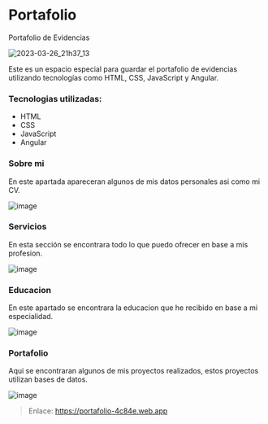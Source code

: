 # Portafolio
Portafolio de Evidencias

![2023-03-26_21h37_13](https://user-images.githubusercontent.com/94584093/227834904-cb439732-7b08-4425-97a9-0d972871c7f3.png)

Este es un espacio especial para guardar el portafolio de evidencias utilizando tecnologías como HTML, CSS, JavaScript y Angular.

### Tecnologias utilizadas: 
- HTML
- CSS
- JavaScript
- Angular

### Sobre mi
En este apartada apareceran algunos de mis datos personales asi como mi CV.

![image](https://user-images.githubusercontent.com/94584093/227835134-b2144931-d1b8-4af2-821a-437b2b2f82b8.png)

### Servicios
En esta sección se encontrara todo lo que puedo ofrecer en base a mis profesion.

![image](https://user-images.githubusercontent.com/94584093/227835188-9d3bdcba-0298-42ca-a2dc-c61689cf9ebf.png)

### Educacion
En este apartado se encontrara la educacion que he recibido en base a mi especialidad.

![image](https://user-images.githubusercontent.com/94584093/227835323-2aa5a932-5958-4511-95db-2221a695f363.png)

### Portafolio
Aqui se encontraran algunos de mis proyectos realizados, estos proyectos utilizan bases de datos.

![image](https://user-images.githubusercontent.com/94584093/227835438-c7266f88-d887-4c34-83a6-b96d5ad86701.png)

> Enlace: https://portafolio-4c84e.web.app
